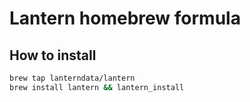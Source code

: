 # Lantern homebrew formula

## How to install

```bash
brew tap lanterndata/lantern
brew install lantern && lantern_install
```
